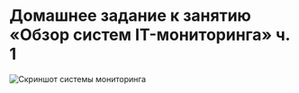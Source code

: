 # Домашнее задание к занятию «Обзор систем IT-мониторинга» ч. 1

![Скриншот системы мониторинга](images/monitoring_screenshot.png)